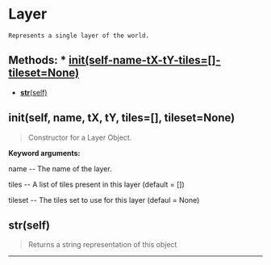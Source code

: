 # Layer 
 ```
 Represents a single layer of the world. 
```
## Methods: * [__init__(self-name-tX-tY-tiles=[]-tileset=None)](/#__init__self-name-tX-tY-tiles=[]-tileset=None) 
* [__str__(self)](/#__str__self) 
## __init__(self, name, tX, tY, tiles=[], tileset=None) 

  

 > Constructor for a Layer Object.

 

 **Keyword arguments:**

 name -- The name of the layer.

 

 tiles -- A list of tiles present in this layer (default = [])

 tileset -- The tiles set to use for this layer (defaul = None) 

## __str__(self) 

  

 > Returns a string representation of this object 

--- 